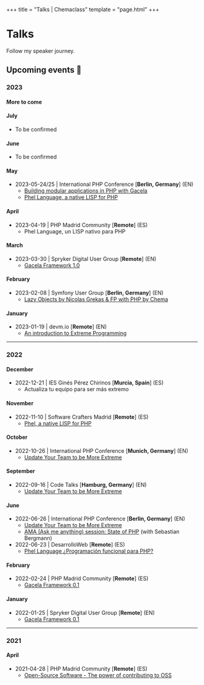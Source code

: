 +++
title = "Talks | Chemaclass"
template = "page.html"
+++

# Talks

Follow my speaker journey.

## Upcoming events 🎤

### 2023

#### More to come

#### July
- To be confirmed

#### June
- To be confirmed

#### May
- 2023-05-24/25 | International PHP Conference [**Berlin, Germany**] (EN)
  - [Building modular applications in PHP with Gacela](https://phpconference.com/software-architecture/modular-applications-php-gacela/)
  - [Phel Language, a native LISP for PHP](https://phpconference.com/php-core-coding/phel-language-a-native-lisp-for-php/)

#### April
- 2023-04-19 | PHP Madrid Community [**Remote**] (ES)
  - Phel Language, un LISP nativo para PHP

#### March
- 2023-03-30 | Spryker Digital User Group [**Remote**] (EN)
  - [Gacela Framework 1.0](https://www.meetup.com/spryker-user-group/events/289944797/)

#### February
- 2023-02-08 | Symfony User Group [**Berlin, Germany**] (EN)
  - [Lazy Objects by Nicolas Grekas & FP with PHP by Chema](https://www.meetup.com/sfugberlin/events/290735168/)

#### January
- 2023-01-19 | devm.io [**Remote**] (EN)
  - [An introduction to Extreme Programming](https://devm.io/update-your-team-to-be-more-extreme/)

---

### 2022


#### December
- 2022-12-21 | IES Ginés Pérez Chirinos [**Murcia, Spain**] (ES)
  - Actualiza tu equipo para ser más extremo

#### November
- 2022-11-10 | Software Crafters Madrid [**Remote**] (ES)
  - [Phel, a native LISP for PHP](https://www.meetup.com/madswcraft/events/289206891/)

#### October
- 2022-10-26 | International PHP Conference [**Munich, Germany**] (EN)
  - [Update Your Team to be More Extreme](https://phpconference.com/mixed/update-your-team-to-be-more-extreme/)

#### September
- 2022-09-16 | Code Talks [**Hamburg, Germany**] (EN)
  - [Update Your Team to be More Extreme](https://codetalks.de/speakers#speaker-985?event=7)

#### June
- 2022-06-26 | International PHP Conference [**Berlin, Germany**] (EN)
  - [Update Your Team to be More Extreme](https://phpconference.com/mixed/update-your-team-to-be-more-extreme/)
  - [AMA (Ask me anything) session: State of PHP](https://phpconference.com/php-core-coding/ama-ask-me-anything-session-state-of-php/) (with Sebastian Bergmann)
- 2022-06-23 | DesarrolloWeb [**Remote**] (ES)
  - [Phel Language ¿Programación funcional para PHP?](https://www.youtube.com/live/9pElbTEcyGA)

#### February
- 2022-02-24 | PHP Madrid Community [**Remote**] (ES)
  - [Gacela Framework 0.1](https://www.meetup.com/phpmad/events/284069182/)

#### January
- 2022-01-25 | Spryker Digital User Group [**Remote**] (EN)
  - [Gacela Framework 0.1](https://www.meetup.com/spryker-user-group/events/282267564/)

---

### 2021

#### April
- 2021-04-28 | PHP Madrid Community [**Remote**] (ES)
  - [Open-Source Software - The power of contributing to OSS](https://www.meetup.com/phpmad/events/277733306/)
